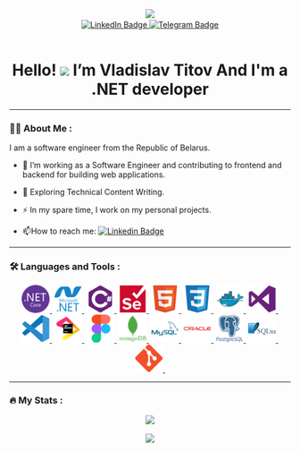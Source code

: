 <div id="header" align="center">
  <img src="https://i.ibb.co/zSrSvYV/programmer-1.gif" height="300"/>
  <div id="badges">
    <a href="https://www.linkedin.com/in/vladititov/">
      <img src="https://img.shields.io/badge/LinkedIn-blue?style=for-the-badge&logo=linkedin&logoColor=white" alt="LinkedIn Badge"/>
    </a>
    <a href="https://t.me/FHoffman">
      <img src="https://img.shields.io/badge/Telegram-blue?style=for-the-badge&logo=telegram&logoColor=white" alt="Telegram Badge"/>
    </a>
  </div>
  <img src="https://komarev.com/ghpvc/?username=vladititov&style=flat-square&color=red" alt=""/>
  <h1>
    Hello! 
    <img src="https://media.giphy.com/media/hvRJCLFzcasrR4ia7z/giphy.gif" width="30px"/>
    I’m Vladislav Titov And I'm a .NET developer
  </h1>
</div>

---

### :technologist: About Me :
I am a software engineer from the Republic of Belarus.
- :telescope: I’m working as a Software Engineer and contributing to frontend and backend for building web applications.

- :seedling: Exploring Technical Content Writing.

- :zap: In my spare time, I work on my personal projects.

- :mailbox:How to reach me: [![Linkedin Badge](https://img.shields.io/badge/-VladiTitov-blue?style=flat&logo=Linkedin&logoColor=white)](https://www.linkedin.com/in/vladititov/)

---
### :hammer_and_wrench: Languages and Tools :
<div align="center">
  <a href="https://ru.wikipedia.org/wiki/.NET">
  <img src="https://github.com/devicons/devicon/blob/master/icons/dotnetcore/dotnetcore-original.svg" title="Dotnetcore" **alt="Dotnetcore" width="50" height="50"/>&nbsp;</a>
  <a href="https://ru.wikipedia.org/wiki/.NET_Framework">
  <img src="https://github.com/devicons/devicon/blob/master/icons/dot-net/dot-net-plain-wordmark.svg" title="Dot-net" **alt="Dot-net" width="50" height="50"/>&nbsp;</a>
  <a href="https://ru.wikipedia.org/wiki/C_Sharp">
  <img src="https://github.com/devicons/devicon/blob/master/icons/csharp/csharp-plain.svg" title="Csharp" **alt="Csharp" width="50" height="50"/>&nbsp;</a>
  <a href="https://ru.wikipedia.org/wiki/Selenium">
  <img src="https://github.com/devicons/devicon/blob/master/icons/selenium/selenium-original.svg" title="Selenium" **alt="Selenium" width="50" height="50"/>&nbsp;</a>
  <a href="https://ru.wikipedia.org/wiki/HTML5">
  <img src="https://github.com/devicons/devicon/blob/master/icons/html5/html5-original.svg" title="Html5" **alt="Html5" width="50" height="50"/>&nbsp;</a>
  <a href="https://ru.wikipedia.org/wiki/CSS">
  <img src="https://github.com/devicons/devicon/blob/master/icons/css3/css3-original.svg" title="Css3" **alt="Css3" width="50" height="50"/>&nbsp;</a>
  <a href="https://ru.wikipedia.org/wiki/Docker">
  <img src="https://github.com/devicons/devicon/blob/master/icons/docker/docker-original.svg" title="Docker" **alt="Docker" width="50" height="50"/>&nbsp;</a>
  <a href="https://ru.wikipedia.org/wiki/Microsoft_Visual_Studio">
  <img src="https://github.com/devicons/devicon/blob/master/icons/visualstudio/visualstudio-plain.svg" title="Visualstudio" **alt="Visualstudio" width="50" height="50"/>&nbsp;</a>
  <a href="https://ru.wikipedia.org/wiki/Visual_Studio_Code">
  <img src="https://github.com/devicons/devicon/blob/master/icons/vscode/vscode-original.svg" title="Vscode" **alt="Vscode" width="50" height="50"/>&nbsp;</a>
  <a href="https://ru.wikipedia.org/wiki/JetBrains">
  <img src="https://github.com/devicons/devicon/blob/master/icons/jetbrains/jetbrains-original.svg" title="Jetbrains" **alt="Jetbrains" width="50" height="50"/>&nbsp;</a>
  <a href="https://ru.wikipedia.org/wiki/Figma">
  <img src="https://github.com/devicons/devicon/blob/master/icons/figma/figma-original.svg" title="Figma" **alt="Figma" width="50" height="50"/>&nbsp;</a>
  <a href="https://ru.wikipedia.org/wiki/MongoDB">
  <img src="https://github.com/devicons/devicon/blob/master/icons/mongodb/mongodb-plain-wordmark.svg" title="Mongodb" **alt="Mongodb" width="50" height="50"/>&nbsp;</a>
  <a href="https://ru.wikipedia.org/wiki/MySQL">
  <img src="https://github.com/devicons/devicon/blob/master/icons/mysql/mysql-plain-wordmark.svg" title="Mysql" **alt="Mysql" width="50" height="50"/>&nbsp;</a>
  <a href="https://ru.wikipedia.org/wiki/Oracle">
  <img src="https://github.com/devicons/devicon/blob/master/icons/oracle/oracle-original.svg" title="Oracle" **alt="Oracle" width="50" height="50"/>&nbsp;</a>
  <a href="https://ru.wikipedia.org/wiki/PostgreSQL">
  <img src="https://github.com/devicons/devicon/blob/master/icons/postgresql/postgresql-plain-wordmark.svg" title="Postgresql" **alt="Postgresql" width="50" height="50"/>&nbsp;</a>
  <a href="https://ru.wikipedia.org/wiki/SQLite">
  <img src="https://github.com/devicons/devicon/blob/master/icons/sqlite/sqlite-original-wordmark.svg" title="Sqlite" **alt="Sqlite" width="50" height="50"/>&nbsp;</a>
  <a href="https://ru.wikipedia.org/wiki/Git">
  <img src="https://github.com/devicons/devicon/blob/master/icons/git/git-original.svg" title="Git" **alt="Git" width="50" height="50"/>&nbsp;</a>
</div>

---

### :fire: My Stats :

<p align="center">
  <img src="https://github-readme-streak-stats.herokuapp.com/?user=vladititov&theme=monokai-metallian&hide_border=true&date_format=j%20M%5B%20Y%5D"/>
</p>
<p align="center">
  <img src="https://github-readme-stats.vercel.app/api/top-langs/?username=vladititov&layout=compact&theme=monokai-metallian"/>
</p>
